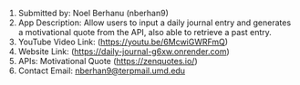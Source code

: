 
  1. Submitted by: Noel Berhanu (nberhan9)
  1. App Description: Allow users to input a daily journal entry and generates
  a motivational quote from the API, also able to retrieve a past entry.
  1. YouTube Video Link: (https://youtu.be/6McwiGWRFmQ)
  1. Website Link: (https://daily-journal-g6xw.onrender.com)
  1. APIs: Motivational Quote (https://zenquotes.io/)
  1. Contact Email:  nberhan9@terpmail.umd.edu
